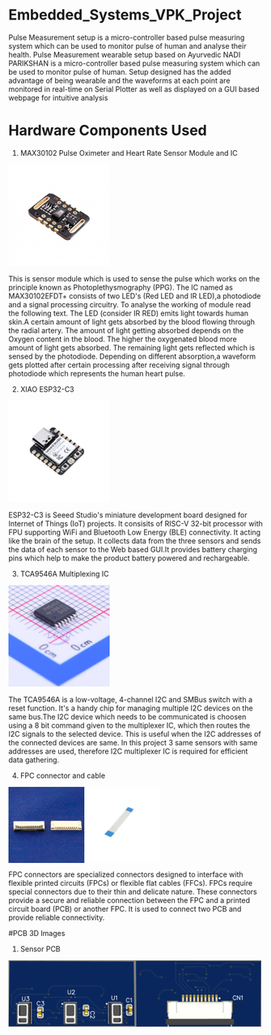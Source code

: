 # Embedded_Systems_VPK_Project
Pulse Measurement setup is a micro-controller based pulse measuring system which can be used to monitor pulse of human and analyse their health.
Pulse Measurement wearable setup based on Ayurvedic NADI PARIKSHAN is a micro-controller based pulse measuring system which can be used to monitor pulse of human. Setup designed has the added advantage of being wearable and the waveforms at each point are monitored in real-time on Serial Plotter as well as displayed on a GUI based webpage for intuitive analysis

# Hardware Components Used
1) MAX30102 Pulse Oximeter and Heart Rate Sensor Module and IC
<img src="https://github.com/AmoghJoshi-eng/Embedded_Systems_VPK_Project/blob/main/PCB_Photos/MAX30102_Sensor.jpg?raw=true" alt="Sensor_Module" width="200">


This is sensor module which is used to sense the pulse which works on the principle known as Photoplethysmography (PPG). The IC named as MAX30102EFDT+ consists of two LED's (Red LED and IR LED),a photodiode and a signal processing circuitry. To analyse the working of module read the following text. The LED (consider IR RED) emits light towards human skin.A certain amount of light gets absorbed by the blood flowing through the radial artery. The amount of light getting absorbed depends on the Oxygen content in the blood. The higher the oxygenated blood more amount of light gets absorbed. The remaining light gets reflected which is sensed by the photodiode. Depending on different absorption,a waveform gets plotted after certain processing after receiving signal through photodiode which represents the human heart pulse.

2) XIAO ESP32-C3
<img src="https://github.com/AmoghJoshi-eng/Embedded_Systems_VPK_Project/blob/main/PCB_Photos/Xiao_ESP32C3.jpg?raw=true" alt="Xiao_ESP32C3" width="200">


ESP32-C3 is Seeed Studio's miniature development board designed for Internet of Things (IoT) projects. It consisits of RISC-V 32-bit processor with FPU supporting WiFi and Bluetooth Low Energy (BLE) connectivity. It acting like the brain of the setup. It collects data from the three sensors and sends the data of each sensor to the Web based GUI.It provides battery charging pins which help to make the product battery powered and rechargeable.

3) TCA9546A Multiplexing IC
<img src="https://github.com/AmoghJoshi-eng/Embedded_Systems_VPK_Project/blob/main/PCB_Photos/TCA9546APWR.jpg" alt="Multiplexing_IC" width="200">

The TCA9546A is a low-voltage, 4-channel I2C and SMBus switch with a reset function. It's a handy chip for managing multiple I2C devices on the same bus.The I2C device which needs to be communicated is choosen using a 8 bit command given to the multiplexer IC, which then routes the I2C signals to the selected device. This is useful when the I2C addresses of the connected devices are same. In this project 3 same sensors with same addresses are used, therefore I2C multiplexer IC is required for efficient data gathering. 

4) FPC connector and cable
<div style="display:flex;">
<img src="https://github.com/AmoghJoshi-eng/Embedded_Systems_VPK_Project/blob/main/PCB_Photos/FPC_connector.jpg" alt="FPC_connector" width="150">
<img src="https://github.com/AmoghJoshi-eng/Embedded_Systems_VPK_Project/blob/main/PCB_Photos/FPC_Cable.jpg" alt="FPC_Cable" width="150">
</div>

FPC connectors are specialized connectors designed to interface with flexible printed circuits (FPCs)  or flexible flat cables (FFCs). FPCs require special connectors due to their thin and delicate nature. These connectors provide a secure and reliable connection between the FPC and a printed circuit board (PCB) or another FPC. It is used to connect two PCB and provide reliable connectivity.

#PCB 3D Images
1. Sensor PCB
<div style="display:flex;">
<img src="https://github.com/AmoghJoshi-eng/Embedded_Systems_VPK_Project/blob/main/PCB_Photos/Sensor_PCB_TOP.png" alt="Sensor_PCB_TOP" width="250">
<img src="https://github.com/AmoghJoshi-eng/Embedded_Systems_VPK_Project/blob/main/PCB_Photos/Sensor_PCB_BOTTOM.png" alt="Sensor_PCB_BOTTOM" width="250">
</div>
